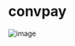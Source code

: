 # convpay

![image](https://user-images.githubusercontent.com/76129297/232070480-296474ac-4c0c-410e-92b4-2569f6d34291.png)
